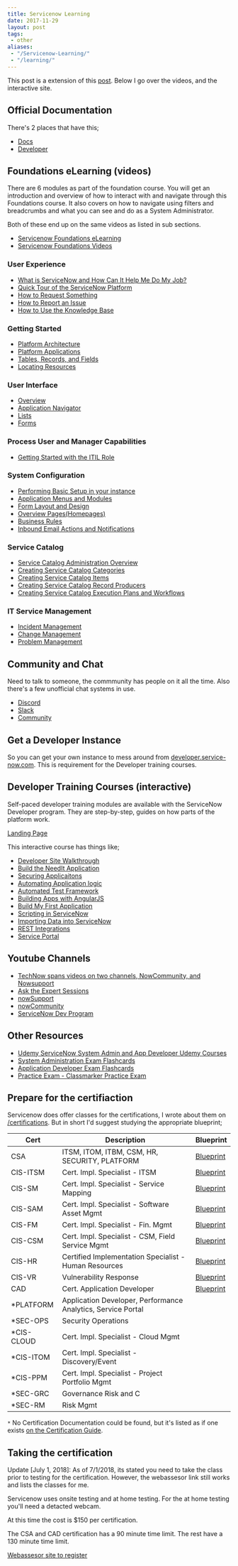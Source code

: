 ```yaml
---
title: Servicenow Learning
date: 2017-11-29
layout: post
tags:
 - other
aliases: 
 - "/Servicenow-Learning/"
 - "/learning/"
---
```

This post is a extension of this [post](https://community.servicenow.com/community?id=community_blog&sys_id=f10eaa2ddbd0dbc01dcaf3231f961925).  Below I go over the videos, and the interactive site.

<!--more-->

## Official Documentation

There's 2 places that have this;

- [Docs](https://docs.servicenow.com)
- [Developer](https://developer.servicenow.com)

## Foundations eLearning (videos)

There are 6 modules as part of the foundation course. You will get an introduction and overview of how to interact with and navigate through this Foundations course. It also covers on how to navigate using filters and breadcrumbs and what you can see and do as a System Administrator. 

Both of these end up on the same videos as listed in sub sections.

- [Servicenow Foundations eLearning](https://www.servicenow.com/services/training-and-certification/foundations-elearning.html)
- [Servicenow Foundations Videos](https://community.servicenow.com/community?id=community_article&sys_id=a2dc2a65dbd0dbc01dcaf3231f96197e)

### User Experience

- [What is ServiceNow and How Can It Help Me Do My Job?](https://www.youtube.com/watch?v=yDmGTeEDp5g)
- [Quick Tour of the ServiceNow Platform](https://www.youtube.com/watch?v=FiDEWppxPdQ)
- [How to Request Something](https://www.youtube.com/watch?v=8hXXvimSw5c)
- [How to Report an Issue](https://www.youtube.com/watch?v=cCFPFqcAftk)
- [How to Use the Knowledge Base](https://www.youtube.com/watch?v=Ly3wjS0W4RI)

### Getting Started

- [Platform Architecture](https://www.youtube.com/watch?v=CHlGvbqirQs)
- [Platform Applications](https://www.youtube.com/watch?v=IFBNuBQsip0)
- [Tables, Records, and Fields](https://www.youtube.com/watch?v=wSqg05k65Ew)
- [Locating Resources](https://www.youtube.com/watch?v=RPUCUwvpfPE)

### User Interface

- [Overview](https://www.youtube.com/watch?v=ZG3bHNEuaGY)
- [Application Navigator](https://www.youtube.com/watch?v=sHdX575mPhk)
- [Lists](https://www.youtube.com/watch?v=a2ylc__MEl0)
- [Forms](https://www.youtube.com/watch?v=2Eq2oxVllOU)

### Process User and Manager Capabilities

- [Getting Started with the ITIL Role](https://www.youtube.com/watch?v=9qWgCOx50Tk)

### System Configuration

- [Performing Basic Setup in your instance](https://www.youtube.com/watch?v=w_WYRJJ7Sho)
- [Application Menus and Modules](https://www.youtube.com/watch?v=EofCa_bXy28)
- [Form Layout and Design](https://www.youtube.com/watch?v=147I32N8hyk)
- [Overview Pages(Homepages)](https://www.youtube.com/watch?v=bc5EUz51qu4)
- [Business Rules](https://www.youtube.com/watch?v=VUQwql3Rki8)
- [Inbound Email Actions and Notifications](https://www.youtube.com/watch?v=C2FMo3l1swk)

### Service Catalog

- [Service Catalog Administration Overview](https://www.youtube.com/watch?v=Q25mSVIycaQhttp://)
- [Creating Service Catalog Categories](http://www.youtube.com/watch?v=tWnC37-UmqA)
- [Creating Service Catalog Items](https://www.youtube.com/watch?v=mVGOzQcNme0)
- [Creating Service Catalog Record Producers](https://www.youtube.com/watch?v=zeaOTmDmLf4)
- [Creating Service Catalog Execution Plans and Workflows](https://www.youtube.com/watch?v=2_Fvw5wqRD8)

### IT Service Management

- [Incident Management](https://www.youtube.com/watch?v=ryxjWBOq3sQ)
- [Change Management](https://www.youtube.com/watch?v=3f_v7HqRgM0)
- [Problem Management](https://www.youtube.com/watch?v=Ux1fub8KzT0)

## Community and Chat

 Need to talk to someone, the commmunity has people on it all the time.  Also there's a few unofficial chat systems in use.

 - [Discord](https://discord.gg/QaMwnGd)
 - [Slack](https://sndevs.slack.com)
 - [Community](https://community.servicenow.com)

## Get a Developer Instance

So you can get your own instance to mess around from [developer.service-now.com](https://developer.service-now.com/).  This is requirement for the Developer training courses.

## Developer Training Courses (interactive)

Self-paced developer training modules are available with the ServiceNow Developer program. They are step-by-step, guides on how parts of the platform work.

[Landing Page](https://developer.servicenow.com/app.do#!/training/landing)

This interactive course has things like;

- [Developer Site Walkthrough](https://developer.servicenow.com/app.do#!/trainlist/app_store_learn_dev_site_walkthrough_kingston_c_DeveloperSiteIntro)
- [Build the NeedIt Application](https://developer.servicenow.com/app.do#!/trainlist/app_store_learnv2_buildneedit_kingston_build_the_needit_application?v=kingston)
- [Securing Applicaitons](https://developer.servicenow.com/app.do#!/trainlist/app_store_learnv2_securingapps_kingston_securing_applications?v=kingston)
- [Automating Application logic](https://developer.servicenow.com/app.do#!/trainlist/app_store_learnv2_automatingapps_kingston_automating_application_logic?v=kingston)
- [Automated Test Framework](https://developer.servicenow.com/app.do#!/trainlist/app_store_learnv2_atf_kingston_automated_test_framework?v=kingston)
- [Building Apps with AngularJS](https://developer.servicenow.com/app.do#!/trainlist/app_store_learnv2_angularjs_kingston_building_apps_with_angularjs?v=kingston)
- [Build My First Application](https://developer.servicenow.com/app.do#!/trainlist/app_store_learnv2_buildmyfirstapp_kingston_build_my_first_application?v=kingston)
- [Scripting in ServiceNow](https://developer.servicenow.com/app.do#!/trainlist/app_store_learnv2_scripting_kingston_scripting_in_servicenow?v=kingston)
- [Importing Data into ServiceNow](https://developer.servicenow.com/app.do#!/trainlist/app_store_learnv2_importingdata_kingston_importing_data_into_servicenow?v=kingston)
- [REST Integrations](https://developer.servicenow.com/app.do#!/trainlist/app_store_learnv2_rest_kingston_rest_integrations?v=kingston)
- [Service Portal](https://developer.servicenow.com/app.do#!/trainlist/app_store_learnv2_serviceportal_kingston_service_portal?v=kingston)

## Youtube Channels

- [TechNow spans videos on two channels, NowCommunity, and Nowsupport](https://community.servicenow.com/community?id=community_blog&sys_id=4d6eaeaddbd0dbc01dcaf3231f961964)
- [Ask the Expert Sessions](https://community.servicenow.com/community?id=community_forum&sys_id=d6295a2ddbd897c068c1fb651f9619f1)
- [nowSupport](https://www.youtube.com/user/servicenowdemo)
- [nowCommunity](https://www.youtube.com/user/ServiceNowCommunity)
- [ServiceNow Dev Program](https://www.youtube.com/channel/UCdXorgCT87YlFRN9n8oJ7_A)

## Other Resources

- [Udemy ServiceNow System Admin and App Developer Udemy Courses](https://www.udemy.com/courses/search/?q=ServiceNow)
- [System Administration Exam Flashcards](https://quizlet.com/class/2490040/)
- [Application Developer Exam Flashcards](https://quizlet.com/217493821/servicenow-application-developer-certification-flash-cards/)
- [Practice Exam - Classmarker Practice Exam](https://www.classmarker.com/online-test/start/?quiz=yb752a207d482ecf)

## Prepare for the certifiaction

Servicenow does offer classes for the certifications, I wrote about them on [/certifications](/certifications).  But in short I'd suggest studying the appropriate blueprint;

| Cert       | Description                                                  | Blueprint                                                                                                                   |
| ---------- | ------------------------------------------------------------ | --------------------------------------------------------------------------------------------------------------------------- |
| CSA        | ITSM, ITOM, ITBM, CSM, HR, SECURITY, PLATFORM                | [Blueprint](https://www.servicenow.com/content/dam/servicenow/other-documents/training/ServiceNow-Sys-Admin-Exam-Specs.pdf) |
| CIS-ITSM   | Cert. Impl. Specialist - ITSM                                | [Blueprint](https://www.servicenow.com/content/dam/servicenow/other-documents/training/cis-itsm-blueprint.pdf)              |
| CIS-SM     | Cert. Impl. Specialist - Service Mapping                     | [Blueprint](https://www.servicenow.com/content/dam/servicenow/other-documents/training/cis-sm-blueprint.pdf)                |
| CIS-SAM    | Cert. Impl. Specialist - Software Asset Mgmt                 | [Blueprint](https://www.servicenow.com/content/dam/servicenow/other-documents/training/cis-sam-blueprint.pdf)               |
| CIS-FM     | Cert. Impl. Specialist - Fin. Mgmt                           | [Blueprint](https://www.servicenow.com/content/dam/servicenow/other-documents/training/cis-fm-blueprint.pdf)                |
| CIS-CSM    | Cert. Impl. Specialist - CSM, Field Service Mgmt             | [Blueprint](https://www.servicenow.com/content/dam/servicenow/other-documents/training/cis-csm-blueprint.pdf)               |
| CIS-HR     | Certified Implementation Specialist - Human Resources        | [Blueprint](https://www.servicenow.com/content/dam/servicenow/other-documents/training/cis-hr-blueprint.pdf)                |
| CIS-VR     | Vulnerability Response                                       | [Blueprint](https://www.servicenow.com/content/dam/servicenow/other-documents/training/cis-vr-blueprint.pdf)                |
| CAD        | Cert. Application Developer                                  | [Blueprint](https://www.servicenow.com/content/dam/servicenow/other-documents/training/exam-blueprint.pdf)                  |
| *PLATFORM  | Application Developer, Performance Analytics, Service Portal |                                                                                                                             |
| *SEC-OPS   | Security Operations                                          |                                                                                                                             |
| *CIS-CLOUD | Cert. Impl. Specialist - Cloud Mgmt                          |                                                                                                                             |
| *CIS-ITOM  | Cert. Impl. Specialist - Discovery/Event                     |                                                                                                                             |
| *CIS-PPM   | Cert. Impl. Specialist - Project Portfolio Mgmt              |                                                                                                                             |
| *SEC-GRC   | Governance Risk and C                                        |                                                                                                                             |
| *SEC-RM    | Risk Mgmt                                                    |                                                                                                                             |

`*` No Certification Documentation could be found, but it's listed as if one exists [on the Certification Guide](https://www.servicenow.com/content/dam/servicenow/other-documents/training/tp-certification-guide.pdf).

## Taking the certification

Update [July 1, 2018]: As of 7/1/2018, its stated you need to take the class prior to testing for the certification.  However, the webassesor link still works and lists the classes for me.

Servicenow uses onsite testing and at home testing.  For the at home testing you'll need a detacted webcam.

At this time the cost is $150 per certification.  

The CSA and CAD certification has a 90 minute time limit.  The rest have a 130 minute time limit.

[Webassesor site to register](https://www.webassessor.com/wa.do?page=publicHome&branding=SERVICE_NOW)
